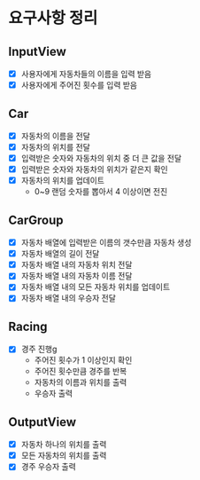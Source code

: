 # 요구사항 정리
## InputView
- [X] 사용자에게 자동차들의 이름을 입력 받음
- [X] 사용자에게 주어진 횟수를 입력 받음

## Car
- [X] 자동차의 이름을 전달
- [X] 자동차의 위치를 전달
- [X] 입력받은 숫자와 자동차의 위치 중 더 큰 값을 전달
- [X] 입력받은 숫자와 자동차의 위치가 같은지 확인
- [X] 자동차의 위치를 업데이트
  - 0~9 랜덤 숫자를 뽑아서 4 이상이면 전진

## CarGroup
- [X] 자동차 배열에 입력받은 이름의 갯수만큼 자동차 생성
- [X] 자동차 배열의 길이 전달
- [X] 자동차 배열 내의 자동차 위치 전달
- [X] 자동차 배열 내의 자동차 이름 전달
- [X] 자동차 배열 내의 모든 자동차 위치를 업데이트
- [X] 자동차 배열 내의 우승자 전달

## Racing
- [X] 경주 진행g
  * 주어진 횟수가 1 이상인지 확인
  * 주어진 횟수만큼 경주를 반복
  * 자동차의 이름과 위치를 출력
  * 우승자 출력

## OutputView
- [X] 자동차 하나의 위치를 출력
- [X] 모든 자동차의 위치를 출력
- [X] 경주 우승자 출력
